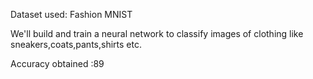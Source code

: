 Dataset used: Fashion MNIST

We'll build and train a neural network to classify images of clothing like sneakers,coats,pants,shirts etc.


Accuracy obtained :89
